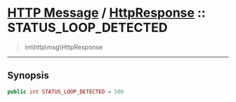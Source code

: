 # [HTTP Message](http.md) / [HttpResponse](http-HttpResponse.md) :: STATUS_LOOP_DETECTED
 > im\http\msg\HttpResponse
____

## Synopsis
```php
public int STATUS_LOOP_DETECTED = 508
```
